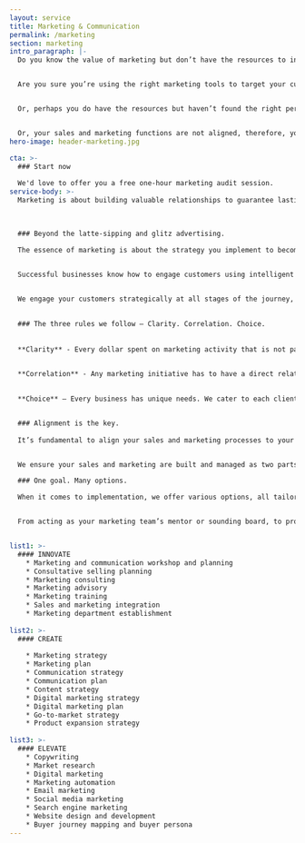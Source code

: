 ```yaml
---
layout: service
title: Marketing & Communication
permalink: /marketing
section: marketing
intro_paragraph: |-
  Do you know the value of marketing but don’t have the resources to invest in it?


  Are you sure you’re using the right marketing tools to target your customers?


  Or, perhaps you do have the resources but haven’t found the right person to help?


  Or, your sales and marketing functions are not aligned, therefore, you are not able to harness the power of marketing?
hero-image: header-marketing.jpg

cta: >-
  ### Start now
  
  We'd love to offer you a free one-hour marketing audit session.
service-body: >-
  Marketing is about building valuable relationships to guarantee lasting customers. It is mind share; from implanting your brand into your customer’s mind, putting it at the top of their thoughts, leading your customer to take the leap and encouraging them never to look back. We're here to make that happen.

  
  
  ### Beyond the latte-sipping and glitz advertising.
  
  The essence of marketing is about the strategy you implement to become the first choice of your customers, the promises you make to your market and the reputation you earn when you consistently live up to them.


  Successful businesses know how to engage customers using intelligent strategy. Visualise where you want to be, and we can help you to develop and execute an integrated marketing and communication plan to help get you there.


  We engage your customers strategically at all stages of the journey, from awareness and acquisition to retention and leveraging customers into evangelists for the business.

  
  ### The three rules we follow – Clarity. Correlation. Choice.
  
  
  **Clarity** - Every dollar spent on marketing activity that is not part of a clearly defined strategic plan stands a good chance of being a waste of your valuable resources.
  

  **Correlation** - Any marketing initiative has to have a direct relationship to growth and a positive impact on the bottom-line.
  

  **Choice** – Every business has unique needs. We cater to each client individually and provide only relevant services to their particular needs.


  ### Alignment is the key.
  
  It’s fundamental to align your sales and marketing processes to your business goals.


  We ensure your sales and marketing are built and managed as two parts of one unified entity: the revenue-generation machine! We measure the effectiveness and integration of marketing and sales, through digital and non-digital metrics alike.

  ### One goal. Many options.

  When it comes to implementation, we offer various options, all tailored to your individual needs. 


  From acting as your marketing team’s mentor or sounding board, to project managing many of your various marketing suppliers or taking on your entire marketing functions, we are ready to fire.


list1: >-
  #### INNOVATE
    * Marketing and communication workshop and planning
    * Consultative selling planning
    * Marketing consulting
    * Marketing advisory
    * Marketing training
    * Sales and marketing integration
    * Marketing department establishment
    
list2: >-    
  #### CREATE
  
    * Marketing strategy
    * Marketing plan
    * Communication strategy
    * Communication plan
    * Content strategy
    * Digital marketing strategy
    * Digital marketing plan
    * Go-to-market strategy
    * Product expansion strategy
    
list3: >-    
  #### ELEVATE
    * Copywriting
    * Market research
    * Digital marketing
    * Marketing automation
    * Email marketing
    * Social media marketing
    * Search engine marketing
    * Website design and development
    * Buyer journey mapping and buyer persona
---
```

